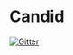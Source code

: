 # Candid

[![Gitter](https://badges.gitter.im/AndroidAppz/Candid.svg)](https://gitter.im/AndroidAppz/Candid?utm_source=badge&utm_medium=badge&utm_campaign=pr-badge&utm_content=badge)